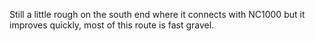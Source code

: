Still a little rough on the south end where it connects with NC1000 but it improves quickly, most of this route is fast gravel.